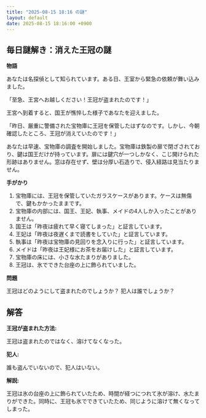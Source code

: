 ```yaml
---
title: "2025-08-15 18:16 の謎"
layout: default
date: 2025-08-15 18:16:00 +0900
---
```

## 毎日謎解き：消えた王冠の謎

**物語**

あなたは名探偵として知られています。ある日、王室から緊急の依頼が舞い込みました。

「至急、王宮へお越しください！王冠が盗まれたのです！」

王宮へ到着すると、国王が憔悴した様子であなたを迎えました。

「昨日、厳重に警備された宝物庫に王冠を保管したはずなのです。しかし、今朝確認したところ、王冠が消えていたのです！」

あなたは早速、宝物庫の調査を開始しました。宝物庫は鉄製の扉で閉ざされており、鍵は国王だけが持っています。扉には鍵穴が一つしかなく、こじ開けられた形跡はありません。窓は存在せず、壁は分厚い石造りで、侵入経路は見当たりません。

**手がかり**

1.  宝物庫には、王冠を保管していたガラスケースがあります。ケースは無傷で、鍵もかかったままです。
2.  宝物庫の内部には、国王、王妃、執事、メイドの4人しか入ったことがありません。
3.  国王は「昨夜は疲れて早く寝てしまった」と証言しています。
4.  王妃は「昨夜は夜遅くまで読書をしていた」と証言しています。
5.  執事は「昨夜は宝物庫の見回りを念入りに行った」と証言しています。
6.  メイドは「昨夜は王妃様にお茶をお届けした」と証言しています。
7.  宝物庫の床には、小さな水たまりがありました。
8.  王冠は、氷でできた台座の上に飾られていました。

**問題**

王冠はどのようにして盗まれたのでしょうか？ 犯人は誰でしょうか？

## 解答

**王冠が盗まれた方法:**

王冠は盗まれたのではなく、溶けてなくなった。

**犯人:**

誰も盗んでいないので、犯人はいない。

**解説:**

王冠は氷の台座の上に飾られていたため、時間が経つにつれて氷が溶け、水たまりができた。同時に、王冠も氷でできていたため、同じように溶けて無くなってしまった。
